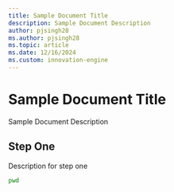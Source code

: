 ```yaml
---
title: Sample Document Title
description: Sample Document Description
author: pjsingh28
ms.author: pjsingh28
ms.topic: article
ms.date: 12/16/2024
ms.custom: innovation-engine
---
```


# Sample Document Title

Sample Document Description

## Step One

Description for step one

```bash
pwd
```
